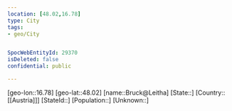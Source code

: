 ```yaml
---
location: [48.02,16.78]
type: City
tags:
- geo/City


SpocWebEntityId: 29370
isDeleted: false
confidential: public

---
```

[geo-lon::16.78]
[geo-lat::48.02]
[name::Bruck@Leitha]
[State::]
[Country::[[Austria]]]
[StateId::]
[Population::]
[Unknown::]

